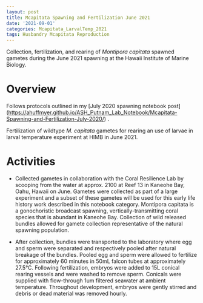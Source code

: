 ```yaml
---
layout: post
title: Mcapitata Spawning and Fertilization June 2021
date: '2021-09-01'
categories: Mcapitata_LarvalTemp_2021
tags: Husbandry Mcapitata Reproduction
---
```


Collection, fertilization, and rearing of *Montipora capitata* spawned gametes during the June 2021 spawning at the Hawaii Institute of Marine Biology. 

# Overview 

Follows protocols outlined in my [July 2020 spawning notebook post] (https://ahuffmyer.github.io/ASH_Putnam_Lab_Notebook/Mcapitata-Spawning-and-Fertilization-July-2020/) .  

Fertilization of wildtype *M. capitata* gametes for rearing an use of larvae in larval temperature experiment at HIMB in June 2021.  

# Activities  

* Collected gametes in collaboration with the Coral Resilience Lab by scooping from the water at approx. 2100 at Reef 13 in Kaneohe Bay, Oahu, Hawaii on June. Gametes were collected as part of a large experiment and a subset of these gametes will be used for this early life history work described in this notebook category. Montipora capitata is a gonochoristic broadcast spawning, vertically-transmitting coral species that is abundant in Kaneohe Bay. Collection of wild released bundles allowed for gamete collection representative of the natural spawning population.

* After collection, bundles were transported to the laboratory where egg and sperm were separated and respectively pooled after natural breakage of the bundles. Pooled egg and sperm were allowed to fertilize for approximately 60 minutes in 50mL falcon tubes at approximately 27.5°C. Following fertilization, embryos were added to 15L conical rearing vessels and were washed to remove sperm. Conicals were supplied with flow-through 1um filtered seawater at ambient temperature. Throughout development, embryos were gently stirred and debris or dead material was removed hourly.  


